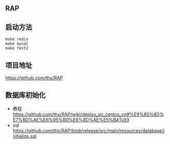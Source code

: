 RAP
-----------

## 启动方法

```
make redis
make mysql
make test2
```

## 项目地址
https://github.com/thx/RAP

## 数据库初始化

- 教程 https://github.com/thx/RAP/wiki/deploy_on_centos_cn#%E9%85%8D%E7%BD%AE%E6%95%B0%E6%8D%AE%E5%BA%93
- sql https://github.com/thx/RAP/blob/release/src/main/resources/database/initialize.sql
